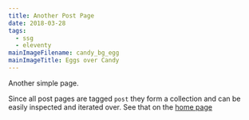 ```yaml
---
title: Another Post Page
date: 2018-03-28
tags:
  - ssg
  - eleventy
mainImageFilename: candy_bg_egg
mainImageTitle: Eggs over Candy
---
```


Another simple page.

Since all post pages are tagged `post` they form a collection and can be easily inspected and iterated over. See that on the [home page](/)



